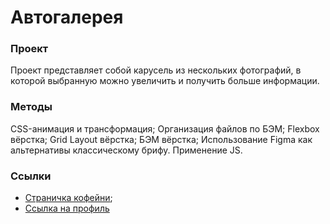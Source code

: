 # Автогалерея

### Проект
Проект представляет собой карусель из нескольких фотографий, в которой выбранную можно увеличить и получить больше информации.


### Методы
CSS-анимация и трансформация;
Организация файлов по БЭМ;
Flexbox вёрстка;
Grid Layout вёрстка;
БЭМ вёрстка;
Использование Figma как альтернативы классическому брифу.
Применение JS.


### Ссылки
* [Страничка кофейни](https://aflamme.github.io/GalleryView//index.html);
* [Ссылка на профиль](https://github.com/AFlamme)
